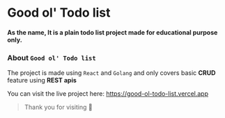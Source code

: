 # Good ol' Todo list

#### As the name, It is a plain todo list project made for educational purpose only.

### About `Good ol' Todo list`
The project is made using `React` and `Golang` and only covers basic **CRUD** feature using **REST apis**

You can visit the live project here:
https://good-ol-todo-list.vercel.app

>Thank you for visiting 💖
